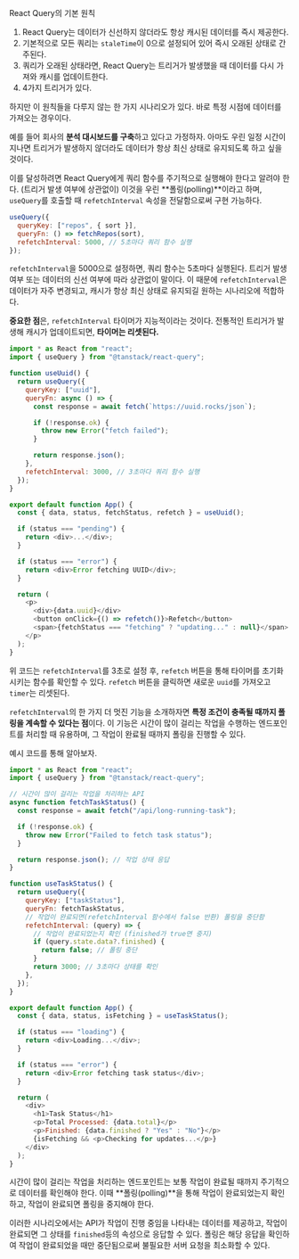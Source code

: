 React Query의 기본 원칙

1. React Query는 데이터가 신선하지 않더라도 항상 캐시된 데이터를 즉시 제공한다.
2. 기본적으로 모든 쿼리는 `staleTime`이 0으로 설정되어 있어 즉시 오래된 상태로 간주된다.
3. 쿼리가 오래된 상태라면, React Query는 트리거가 발생했을 때 데이터를 다시 가져와 캐시를 업데이트한다.
4. 4가지 트리거가 있다.

하지만 이 원칙들을 다루지 않는 한 가지 시나리오가 있다.
바로 특정 시점에 데이터를 가져오는 경우이다.

예를 들어 회사의 **분석 대시보드를 구축**하고 있다고 가정하자.
아마도 우린 일정 시간이 지나면 트리거가 발생하지 않더라도 데이터가 항상 최신 상태로 유지되도록 하고 싶을 것이다.

이를 달성하려면 React Query에게 쿼리 함수를 주기적으로 실행해야 한다고 알려야 한다. (트리거 발생 여부에 상관없이)
이것을 우린 **폴링(polling)**이라고 하며, `useQuery`를 호출할 때 `refetchInterval` 속성을 전달함으로써 구현 가능하다.

```js
useQuery({
  queryKey: ["repos", { sort }],
  queryFn: () => fetchRepos(sort),
  refetchInterval: 5000, // 5초마다 쿼리 함수 실행
});
```

`refetchInterval`을 5000으로 설정하면, 쿼리 함수는 5초마다 실행된다.
트리거 발생 여부 또는 데이터의 신선 여부에 따라 상관없이 말이다.
이 때문에 `refetchInterval`은 데이터가 자주 변경되고, 캐시가 항상 최신 상태로 유지되길 원하는 시나리오에 적합하다.

**중요한 점**은, `refetchInterval` 타이머가 지능적이라는 것이다.
전통적인 트리거가 발생해 캐시가 업데이트되면, **타이머는 리셋된다.**

```js
import * as React from "react";
import { useQuery } from "@tanstack/react-query";

function useUuid() {
  return useQuery({
    queryKey: ["uuid"],
    queryFn: async () => {
      const response = await fetch(`https://uuid.rocks/json`);

      if (!response.ok) {
        throw new Error("fetch failed");
      }

      return response.json();
    },
    refetchInterval: 3000, // 3초마다 쿼리 함수 실행
  });
}

export default function App() {
  const { data, status, fetchStatus, refetch } = useUuid();

  if (status === "pending") {
    return <div>...</div>;
  }

  if (status === "error") {
    return <div>Error fetching UUID</div>;
  }

  return (
    <p>
      <div>{data.uuid}</div>
      <button onClick={() => refetch()}>Refetch</button>
      <span>{fetchStatus === "fetching" ? "updating..." : null}</span>
    </p>
  );
}
```

위 코드는 `refetchInterval`를 3초로 설정 후, `refetch` 버튼을 통해 타이머를 초기화시키는 함수를 확인할 수 있다.
`refetch` 버튼을 클릭하면 새로운 `uuid`를 가져오고 `timer`는 리셋된다.

`refetchInterval`의 한 가지 더 멋진 기능을 소개하자면 **특정 조건이 충족될 때까지 폴링을 계속할 수 있다는 점**이다.
이 기능은 시간이 많이 걸리는 작업을 수행하는 엔드포인트를 처리할 때 유용하며, 그 작업이 완료될 때까지 폴링을 진행할 수 있다.

예시 코드를 통해 알아보자.

```js
import * as React from "react";
import { useQuery } from "@tanstack/react-query";

// 시간이 많이 걸리는 작업을 처리하는 API
async function fetchTaskStatus() {
  const response = await fetch("/api/long-running-task");

  if (!response.ok) {
    throw new Error("Failed to fetch task status");
  }

  return response.json(); // 작업 상태 응답
}

function useTaskStatus() {
  return useQuery({
    queryKey: ["taskStatus"],
    queryFn: fetchTaskStatus,
    // 작업이 완료되면(refetchInterval 함수에서 false 반환) 폴링을 중단함
    refetchInterval: (query) => {
      // 작업이 완료되었는지 확인 (finished가 true면 중지)
      if (query.state.data?.finished) {
        return false; // 폴링 중단
      }
      return 3000; // 3초마다 상태를 확인
    },
  });
}

export default function App() {
  const { data, status, isFetching } = useTaskStatus();

  if (status === "loading") {
    return <div>Loading...</div>;
  }

  if (status === "error") {
    return <div>Error fetching task status</div>;
  }

  return (
    <div>
      <h1>Task Status</h1>
      <p>Total Processed: {data.total}</p>
      <p>Finished: {data.finished ? "Yes" : "No"}</p>
      {isFetching && <p>Checking for updates...</p>}
    </div>
  );
}
```

시간이 많이 걸리는 작업을 처리하는 엔드포인트는 보통 작업이 완료될 때까지 주기적으로 데이터를 확인해야 한다.
이때 **폴링(polling)**을 통해 작업이 완료되었는지 확인하고, 작업이 완료되면 폴링을 중지해야 한다.

이러한 시나리오에서는 API가 작업이 진행 중임을 나타내는 데이터를 제공하고, 작업이 완료되면 그 상태를 `finished`등의 속성으로 응답할 수 있다.
폴링은 해당 응답을 확인하여 작업이 완료되었을 때만 중단됨으로써 불필요한 서버 요청을 최소화할 수 있다.
